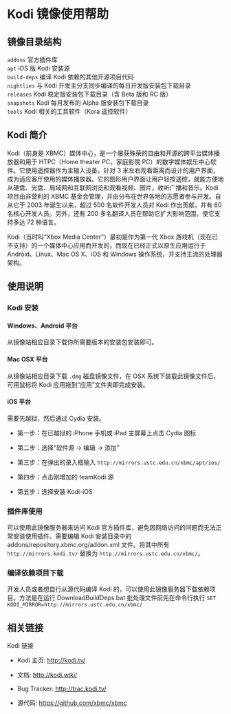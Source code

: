 ---
---

# Kodi 镜像使用帮助

## 镜像目录结构

`addons` 官方插件库  
`apt` iOS 版 Kodi 安装源  
`build-deps` 编译 Kodi 依赖的其他开源项目代码  
`nightlies` 与 Kodi 开发主分支同步编译的每日开发版安装包下载目录  
`releases` Kodi 稳定版安装包下载目录（含 Beta 版和 RC 版）  
`snapshots` Kodi 每月发布的 Alpha 版安装包下载目录  
`tools` Kodi 相关的工具软件（Kora 遥控软件）

## Kodi 简介

Kodi（前身是 XBMC）媒体中心，是一个屡获殊荣的自由和开源的跨平台媒体播放器和用于 HTPC（Home theater PC，家庭影院 PC）的数字媒体娱乐中心软件。它使用遥控器作为主输入设备，针对 3 米左右观看距离而设计的用户界面，成为适应客厅使用的媒体播放器。它的图形用户界面让用户轻按遥控，就能方便地从硬盘、光盘、局域网和互联网浏览和观看视频、图片，收听广播和音乐。Kodi 项目由非营利的 XBMC 基金会管理，并由分布在世界各地的志愿者参与开发。自从它于 2003 年诞生以来，超过 500 名软件开发人员对 Kodi 作出贡献，并有 60 名核心开发人员。另外，还有 200 多名翻译人员在帮助它扩大影响范围，使它支持多达 72 种语言。

Kodi（当时叫“Xbox Media Center”）最初是作为第一代 Xbox 游戏机（现在已不支持）的一个媒体中心应用而开发的，而现在已经正式以原生应用运行于 Android、Linux、Mac OS X、iOS 和 Windows 操作系统，并支持主流的处理器架构。

## 使用说明

### Kodi 安装

#### Windows、Android 平台

从镜像站相应目录下载你所需要版本的安装包安装即可。

#### Mac OSX 平台

从镜像站相应目录下载 `.dmg` 磁盘镜像文件，在 OSX 系统下装载此镜像文件后，可用鼠标将 Kodi 应用拖到“应用”文件夹即完成安装。

#### iOS 平台

需要先越狱，然后通过 Cydia 安装。

- 第一步：在已越狱的 iPhone 手机或 iPad 主屏幕上点击 Cydia 图标

- 第二步：选择“软件源 → 编辑 → 添加”

- 第三步：在弹出的录入框输入 `http://mirrors.ustc.edu.cn/xbmc/apt/ios/`

- 第四步：点击刚增加的 teamKodi 源

- 第五步：选择安装 Kodi-iOS

### 插件库使用

可以使用此镜像服务器来访问 Kodi 官方插件库，避免因网络访问的问题而无法正常安装使用插件。需要编辑 Kodi 安装目录中的 addons/repository.xbmc.org/addon.xml 文件。将其中所有 `http://mirrors.kodi.tv/` 替换为 `http://mirrors.ustc.edu.cn/xbmc/`。

### 编译依赖项目下载

开发人员或者想自行从源代码编译 Kodi 的，可以使用此镜像服务器下载依赖项目。方法是在运行 DownloadBuildDeps.bat 批处理文件前先在命令行执行 `SET KODI_MIRROR=http://mirrors.ustc.edu.cn/xbmc/`

## 相关链接

Kodi 链接

- Kodi 主页: <http://kodi.tv/>

- 文档: <http://kodi.wiki/>

- Bug Tracker: <http://trac.kodi.tv/>

- 源代码: <https://github.com/xbmc/xbmc>
